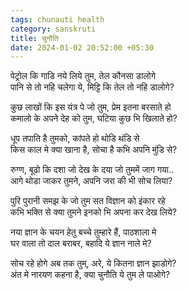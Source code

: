 ```yaml
---
tags: chunauti health
category: sanskruti
title: चुनौति
date: 2024-01-02 20:52:00 +05:30
---
```


पेट्रोल कि गाडि नये लिये तुम, तेल कौनसा डालोगे  
पानि से तो नहि चलेगा ये, मिट्टि कि तेल तो नहि डालोगे?  
  
कुछ लाखों कि इस यंत्र पे जो तुम, प्रेम इतना बरसाते हो   
कमालो के अपने देह को तुम, घटिया कुछ भि खिलाते हो?  
  
धूप तपाति है तुमको, कांपते हो थोडि थंडि से  
किस काल मे क्या खाना है, सोचा है कभि अपनि मुंडि से?  
  
रुग्ण, बूढो कि दशा जो देख के दया जो तुममें जाग गया..  
आगे थोडा जाकर तुमने, अपनि जरा की भी सोच लिया?  
  
पुरि पुरानी समझ के जो तुम सत विज्ञान को इंकार रहे  
कभि भक्ति से क्या तुमने इनको भि अपना कर देख लिये?  
  
नया ज्ञान के चयन हेतु बच्चे तुम्हारे हैं, पाठशाला मे  
घर वाला तो दाल बराबर, बहादि ये ज्ञान नाले मे?  
  
सोच रहे होगे अब तक तुम्, अरे, ये कितना ज्ञान झाडोगे?  
अंत मे नारयण कहना है, क्या चुनौति ये तुम ले पाओगे?  
